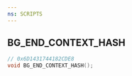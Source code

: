 ```yaml
---
ns: SCRIPTS
---
```

## BG_END_CONTEXT_HASH

```c
// 0x6D1431744182CDE8
void BG_END_CONTEXT_HASH();
```


